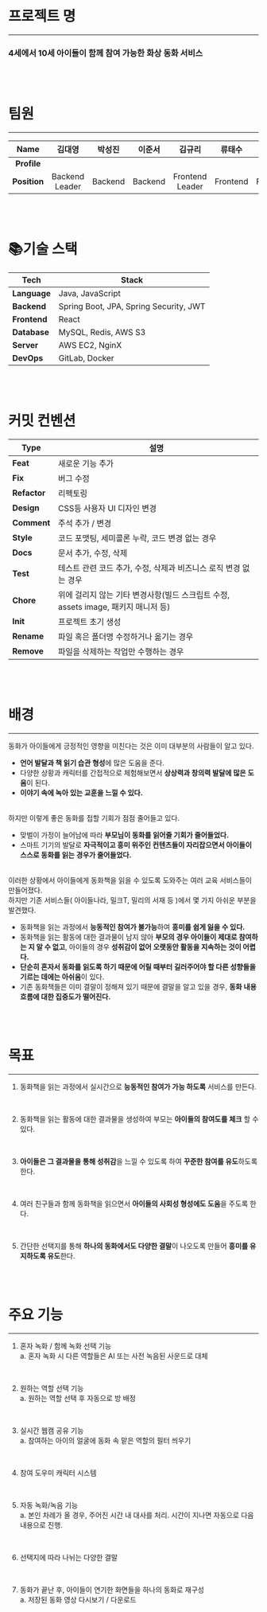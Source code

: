 # 프로젝트 명

---

### 4세에서 10세 아이들이 함께 참여 가능한 화상 동화 서비스
<br><br>

# 팀원
---
|   **Name**   |                김대영                 |                박성진                |                  이준서                   |               김규리                |                 류태수                  |               박종혁                |
| :----------: | :-----------------------------------: | :----------------------------------: | :---------------------------------------: | :---------------------------------: | :-------------------------------------: | :---------------------------------: |
| **Profile**  |     |    |         |   |       |   |
| **Position** |          Backend <br> Leader           |          Backend           |           Backend          |        Frontend <br> Leader         |            Frontend            |         Frontend          |

<br><br>

# 📚기술 스택
| Tech         | Stack                                  |
| ------------ | -------------------------------------- |
| **Language** | Java, JavaScript                       |
| **Backend**  | Spring Boot, JPA, Spring Security, JWT |
| **Frontend** | React                                  |
| **Database** | MySQL, Redis, AWS S3                   |
| **Server**   | AWS EC2, NginX                         |
| **DevOps**   | GitLab, Docker                         |

<br><br>

# 커밋 컨벤션
| Type         | 설명                                                                        |
| ------------ | --------------------------------------------------------------------------- |
| **Feat**     | 새로운 기능 추가                                                              |
| **Fix**      | 버그 수정                                                                    |
| **Refactor** | 리펙토링                                                                     |
| **Design**   | CSS등 사용자 UI 디자인 변경                                                   |
| **Comment**  | 주석 추가 / 변경                                                             |
| **Style**    | 코드 포맷팅, 세미콜론 누락, 코드 변경 없는 경우                                  |
| **Docs**     | 문서 추가, 수정, 삭제                                                         |
| **Test**     | 테스트 관련 코드 추가, 수정, 삭제과 비즈니스 로직 변경 없는 경우                   |
| **Chore**    | 위에 걸리지 않는 기타 변경사항(빌드 스크립트 수정, assets image, 패키지 매니저 등)  |
| **Init**     | 프로젝트 초기 생성                                                            |
| **Rename**   | 파일 혹은 폴더명 수정하거나 옮기는 경우                                          |
| **Remove**   | 파일을 삭제하는 작업만 수행하는 경우                                             |

<br><br>

# 배경

---

동화가 아이들에게 긍정적인 영향을 미친다는 것은 이미 대부분의 사람들이 알고 있다. 

- **언어 발달과 책 읽기 습관 형성**에 많은 도움을 준다.
- 다양한 상황과 캐릭터를 간접적으로 체험해보면서 **상상력과 창의력 발달에 많은 도움**이 된다.
- **이야기 속에 녹아 있는 교훈을 느낄 수 있다.**
<br>
하지만 이렇게 좋은 동화를 접할 기회가 점점 줄어들고 있다. 

- 맞벌이 가정이 늘어남에 따라 **부모님이 동화를 읽어줄 기회가 줄어들었다.**
- 스마트 기기의 발달로 **자극적이고 흥미 위주인 컨텐츠들이 자리잡으면서 아이들이 스스로 동화를 읽는 경우가 줄어들었다.**
<br>
이러한 상황에서 아이들에게 동화책을 읽을 수 있도록 도와주는 여러 교육 서비스들이 만들어졌다. 
<br>하지만 기존 서비스들( 아이들나라, 밀크T, 밀리의 서재 등 )에서 몇 가지 아쉬운 부분을 발견했다.

- 동화책을 읽는 과정에서 **능동적인 참여가 불가능**하여 **흥미를 쉽게 잃을 수 있다.**
- 동화책을 읽는 활동에 대한 결과물이 남지 않아 **부모의 경우 아이들이 제대로 참여하는 지 알 수 없고**, 아이들의 경우 **성취감이 없어 오랫동안 활동을 지속하는 것이 어렵다.**
- **단순히 혼자서 동화를 읽도록 하기 때문에 어릴 때부터 길러주어야 할 다른 성향들을 기르는 데에는 아쉬움**이 있다.
- 기존 동화책들은 이미 결말이 정해져 있기 때문에 결말을 알고 있을 경우, **동화 내용 흐름에 대한 집중도가 떨어진다.**

<br><br>

# 목표

---

1. 동화책을 읽는 과정에서 실시간으로 **능동적인 참여가 가능 하도록** 서비스를 만든다.
<br>

2. 동화책을 읽는 활동에 대한 결과물을 생성하여 부모는 **아이들의 참여도를 체크** 할 수 있다.
<br> 

3. **아이들은 그 결과물을 통해 성취감**을 느낄 수 있도록 하여 **꾸준한 참여를 유도**하도록 한다.
<br>

4. 여러 친구들과 함께 동화책을 읽으면서 **아이들의 사회성 형성에도 도움**을 주도록 한다.
<br>

5. 간단한 선택지를 통해 **하나의 동화에서도 다양한 결말**이 나오도록 만들어 **흥미를 유지하도록 유도**한다.

<br><br>

# 주요 기능

---

1. 혼자 녹화 / 함께 녹화 선택 기능
    <br>a. 혼자 녹화 시 다른 역할들은 AI  또는 사전 녹음된 사운드로 대체
<br>

2. 원하는 역할 선택 기능
    <br>a. 원하는 역할 선택 후 자동으로 방 배정
<br>

3. 실시간 웹캠 공유 기능
    <br>a. 참여하는 아이의 얼굴에 동화 속 맡은 역할의 필터 씌우기
<br>

4. 참여 도우미 캐릭터 시스템
<br>

5. 자동 녹화/녹음 기능
    <br>a. 본인 차례가 올 경우, 주어진 시간 내 대사를 처리. 시간이 지나면 자동으로 다음 내용으로 진행.
<br>

6. 선택지에 따라 나뉘는 다양한 결말
<br>

7. 동화가 끝난 후, 아이들이 연기한 화면들을 하나의 동화로 재구성
    <br>a. 저장된 동화 영상 다시보기 / 다운로드

<br><br>
